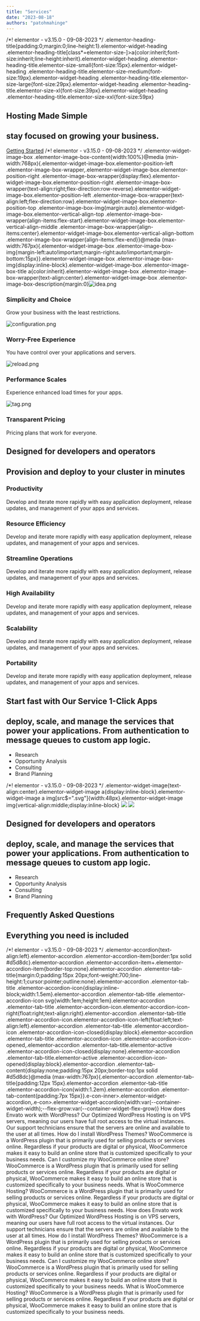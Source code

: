 ```yaml
---
title: "Services"
date: "2023-08-18"
authors: "patohmahinge"
---
```


/\*! elementor - v3.15.0 - 09-08-2023 \*/ .elementor-heading-title{padding:0;margin:0;line-height:1}.elementor-widget-heading .elementor-heading-title\[class\*=elementor-size-\]>a{color:inherit;font-size:inherit;line-height:inherit}.elementor-widget-heading .elementor-heading-title.elementor-size-small{font-size:15px}.elementor-widget-heading .elementor-heading-title.elementor-size-medium{font-size:19px}.elementor-widget-heading .elementor-heading-title.elementor-size-large{font-size:29px}.elementor-widget-heading .elementor-heading-title.elementor-size-xl{font-size:39px}.elementor-widget-heading .elementor-heading-title.elementor-size-xxl{font-size:59px}

## Hosting Made Simple

## stay focused on growing your business.

[Getting Started](#) /\*! elementor - v3.15.0 - 09-08-2023 \*/ .elementor-widget-image-box .elementor-image-box-content{width:100%}@media (min-width:768px){.elementor-widget-image-box.elementor-position-left .elementor-image-box-wrapper,.elementor-widget-image-box.elementor-position-right .elementor-image-box-wrapper{display:flex}.elementor-widget-image-box.elementor-position-right .elementor-image-box-wrapper{text-align:right;flex-direction:row-reverse}.elementor-widget-image-box.elementor-position-left .elementor-image-box-wrapper{text-align:left;flex-direction:row}.elementor-widget-image-box.elementor-position-top .elementor-image-box-img{margin:auto}.elementor-widget-image-box.elementor-vertical-align-top .elementor-image-box-wrapper{align-items:flex-start}.elementor-widget-image-box.elementor-vertical-align-middle .elementor-image-box-wrapper{align-items:center}.elementor-widget-image-box.elementor-vertical-align-bottom .elementor-image-box-wrapper{align-items:flex-end}}@media (max-width:767px){.elementor-widget-image-box .elementor-image-box-img{margin-left:auto!important;margin-right:auto!important;margin-bottom:15px}}.elementor-widget-image-box .elementor-image-box-img{display:inline-block}.elementor-widget-image-box .elementor-image-box-title a{color:inherit}.elementor-widget-image-box .elementor-image-box-wrapper{text-align:center}.elementor-widget-image-box .elementor-image-box-description{margin:0}![idea.png](https://mahinge.com/wp-content/themes/rehub-theme/images/default/blank.gif "idea.png")

### Simplicity and Choice

Grow your business with the least restrictions.

![configuration.png](https://mahinge.com/wp-content/themes/rehub-theme/images/default/blank.gif "configuration.png")

### Worry-Free Experience

You have control over your applications and servers.

![reload.png](https://mahinge.com/wp-content/themes/rehub-theme/images/default/blank.gif "reload.png")

### Performance Scales

Experience enhanced load times for your apps.

![tag.png](https://mahinge.com/wp-content/themes/rehub-theme/images/default/blank.gif "tag.png")

### Transparent Pricing

Pricing plans that work for everyone.

## Designed for developers and operators

## Provision and deploy to your cluster in minutes

### Productivity

Develop and iterate more rapidly with easy application deployment, release updates, and management of your apps and services.

### Resource Efficiency

Develop and iterate more rapidly with easy application deployment, release updates, and management of your apps and services.

### Streamline Operations

Develop and iterate more rapidly with easy application deployment, release updates, and management of your apps and services.

### High Availability

Develop and iterate more rapidly with easy application deployment, release updates, and management of your apps and services.

### Scalability

Develop and iterate more rapidly with easy application deployment, release updates, and management of your apps and services.

### Portability

Develop and iterate more rapidly with easy application deployment, release updates, and management of your apps and services.

## Start fast with Our Service 1-Click Apps

## deploy, scale, and manage the services that power your applications. From authentication to message queues to custom app logic.

- Research
- Opportunity Analysis
- Consulting
- Brand Planning

/\*! elementor - v3.15.0 - 09-08-2023 \*/ .elementor-widget-image{text-align:center}.elementor-widget-image a{display:inline-block}.elementor-widget-image a img\[src$=".svg"\]{width:48px}.elementor-widget-image img{vertical-align:middle;display:inline-block} ![](images/blank.gif) ![](images/blank.gif)

## Designed for developers and operators

## deploy, scale, and manage the services that power your applications. From authentication to message queues to custom app logic.

- Research
- Opportunity Analysis
- Consulting
- Brand Planning

## Frequently Asked Questions

## Everything you need is included

/\*! elementor - v3.15.0 - 09-08-2023 \*/ .elementor-accordion{text-align:left}.elementor-accordion .elementor-accordion-item{border:1px solid #d5d8dc}.elementor-accordion .elementor-accordion-item+.elementor-accordion-item{border-top:none}.elementor-accordion .elementor-tab-title{margin:0;padding:15px 20px;font-weight:700;line-height:1;cursor:pointer;outline:none}.elementor-accordion .elementor-tab-title .elementor-accordion-icon{display:inline-block;width:1.5em}.elementor-accordion .elementor-tab-title .elementor-accordion-icon svg{width:1em;height:1em}.elementor-accordion .elementor-tab-title .elementor-accordion-icon.elementor-accordion-icon-right{float:right;text-align:right}.elementor-accordion .elementor-tab-title .elementor-accordion-icon.elementor-accordion-icon-left{float:left;text-align:left}.elementor-accordion .elementor-tab-title .elementor-accordion-icon .elementor-accordion-icon-closed{display:block}.elementor-accordion .elementor-tab-title .elementor-accordion-icon .elementor-accordion-icon-opened,.elementor-accordion .elementor-tab-title.elementor-active .elementor-accordion-icon-closed{display:none}.elementor-accordion .elementor-tab-title.elementor-active .elementor-accordion-icon-opened{display:block}.elementor-accordion .elementor-tab-content{display:none;padding:15px 20px;border-top:1px solid #d5d8dc}@media (max-width:767px){.elementor-accordion .elementor-tab-title{padding:12px 15px}.elementor-accordion .elementor-tab-title .elementor-accordion-icon{width:1.2em}.elementor-accordion .elementor-tab-content{padding:7px 15px}}.e-con-inner>.elementor-widget-accordion,.e-con>.elementor-widget-accordion{width:var(--container-widget-width);--flex-grow:var(--container-widget-flex-grow)} How does Envato work with WordPress? Our Optimized WordPress Hosting is on VPS servers, meaning our users have full root access to the virtual instances. Our support technicians ensure that the servers are online and available to the user at all times. How do I install WordPress Themes? WooCommerce is a WordPress plugin that is primarily used for selling products or services online. Regardless if your products are digital or physical, WooCommerce makes it easy to build an online store that is customized specifically to your business needs. Can I customize my WooCommerce online store? WooCommerce is a WordPress plugin that is primarily used for selling products or services online. Regardless if your products are digital or physical, WooCommerce makes it easy to build an online store that is customized specifically to your business needs. What is WooCommerce Hosting? WooCommerce is a WordPress plugin that is primarily used for selling products or services online. Regardless if your products are digital or physical, WooCommerce makes it easy to build an online store that is customized specifically to your business needs. How does Envato work with WordPress? Our Optimized WordPress Hosting is on VPS servers, meaning our users have full root access to the virtual instances. Our support technicians ensure that the servers are online and available to the user at all times. How do I install WordPress Themes? WooCommerce is a WordPress plugin that is primarily used for selling products or services online. Regardless if your products are digital or physical, WooCommerce makes it easy to build an online store that is customized specifically to your business needs. Can I customize my WooCommerce online store? WooCommerce is a WordPress plugin that is primarily used for selling products or services online. Regardless if your products are digital or physical, WooCommerce makes it easy to build an online store that is customized specifically to your business needs. What is WooCommerce Hosting? WooCommerce is a WordPress plugin that is primarily used for selling products or services online. Regardless if your products are digital or physical, WooCommerce makes it easy to build an online store that is customized specifically to your business needs.
